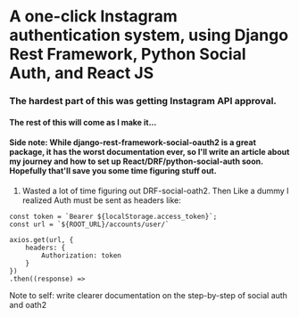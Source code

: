 # A one-click Instagram authentication system, using Django Rest Framework, Python Social Auth, and React JS
### The hardest part of this was getting Instagram API approval.

#### The rest of this will come as I make it...

#### Side note: While django-rest-framework-social-oauth2 is a great package, it has the worst documentation ever, so I'll write an article about my journey and how to set up React/DRF/python-social-auth soon. Hopefully that'll save you some time figuring stuff out.

1) Wasted a lot of time figuring out DRF-social-oath2. Then Like a dummy I realized Auth must be sent as headers like:

```
const token = `Bearer ${localStorage.access_token}`;
const url = `${ROOT_URL}/accounts/user/`

axios.get(url, {
    headers: {
        Authorization: token
    }
})
.then((response) =>
```

Note to self: write clearer documentation on the step-by-step of social auth and oath2
